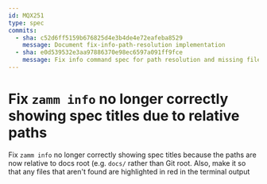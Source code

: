 ```yaml
---
id: MQX251
type: spec
commits:
  - sha: c52d6ff5159b676825d4e3b4de4e72eafeba8529
    message: Document fix-info-path-resolution implementation
  - sha: e0d539532e3aa97886370e98ec6597a091ff9fce
    message: Fix info command spec for path resolution and missing file display
---
```


# Fix `zamm info` no longer correctly showing spec titles due to relative paths

Fix `zamm info` no longer correctly showing spec titles because the paths are now relative to docs root (e.g. `docs/` rather than Git root. Also, make it so that any files that aren't found are highlighted in red in the terminal output
